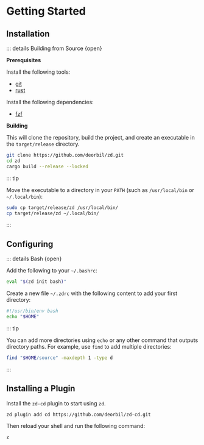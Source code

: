 <!-- markdownlint-disable MD013 MD036 -->

# Getting Started

## Installation

::: details Building from Source {open}

**Prerequisites**

Install the following tools:

- [git](https://git-scm.com/)
- [rust](https://www.rust-lang.org/)

Install the following dependencies:

- [fzf](https://junegunn.github.io/fzf/)

**Building**

This will clone the repository, build the project, and create an executable in the `target/release` directory.

```sh
git clone https://github.com/deorbil/zd.git
cd zd
cargo build --release --locked
```

::: tip

Move the executable to a directory in your `PATH` (such as `/usr/local/bin` or `~/.local/bin`):

```sh
sudo cp target/release/zd /usr/local/bin/
cp target/release/zd ~/.local/bin/
```

:::

## Configuring

::: details Bash {open}

Add the following to your `~/.bashrc`:

```sh
eval "$(zd init bash)"
```

Create a new file `~/.zdrc` with the following content to add your first directory:

```bash
#!/usr/bin/env bash
echo "$HOME"
```

::: tip

You can add more directories using `echo` or any other command that outputs directory paths. For example, use `find` to add multiple directories:

```bash
find "$HOME/source" -maxdepth 1 -type d
```

:::

## Installing a Plugin

Install the `zd-cd` plugin to start using `zd`.

```sh
zd plugin add cd https://github.com/deorbil/zd-cd.git
```

Then reload your shell and run the following command:

```sh
z
```
